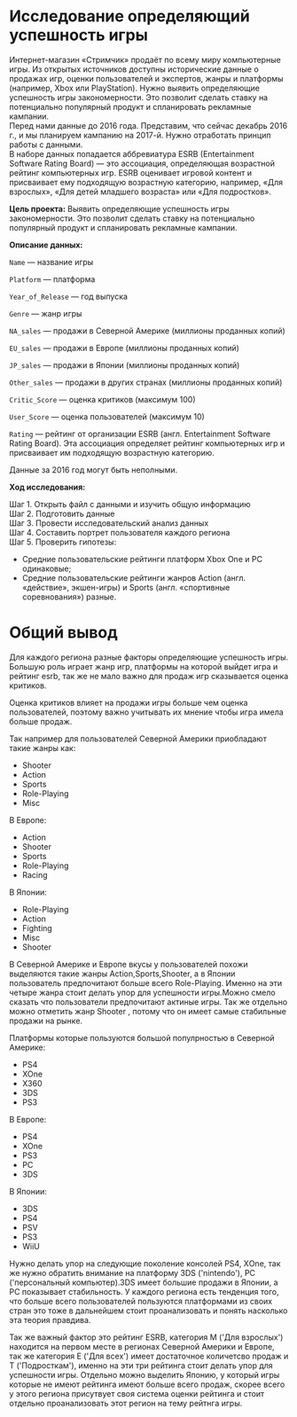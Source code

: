 # Исследование определяющий успешность игры

Интернет-магазин «Стримчик» продаёт по всему миру компьютерные игры. Из открытых источников доступны исторические данные о продажах игр, оценки пользователей и экспертов, жанры и платформы (например, Xbox или PlayStation). Нужно выявить определяющие успешность игры закономерности. Это позволит сделать ставку на потенциально популярный продукт и спланировать рекламные кампании.  
Перед нами данные до 2016 года. Представим, что сейчас декабрь 2016 г., и мы планируем кампанию на 2017-й. Нужно отработать принцип работы с данными.  
В наборе данных попадается аббревиатура ESRB (Entertainment Software Rating Board) — это ассоциация, определяющая возрастной рейтинг компьютерных игр. ESRB оценивает игровой контент и присваивает ему подходящую возрастную категорию, например, «Для взрослых», «Для детей младшего возраста» или «Для подростков».

**Цель проекта:**  Выявить определяющие успешность игры закономерности. Это позволит сделать ставку на потенциально популярный продукт и спланировать рекламные кампании.

**Описание данных:**


`Name` — название игры  

`Platform` — платформа  

`Year_of_Release` — год выпуска  

`Genre` — жанр игры  

`NA_sales` — продажи в Северной Америке (миллионы проданных копий)  

`EU_sales` — продажи в Европе (миллионы проданных копий)  

`JP_sales` — продажи в Японии (миллионы проданных копий)  

`Other_sales` — продажи в других странах (миллионы проданных копий)  

`Critic_Score` — оценка критиков (максимум 100)  

`User_Score` — оценка пользователей (максимум 10)  

`Rating` — рейтинг от организации ESRB (англ. Entertainment Software Rating Board). Эта ассоциация определяет рейтинг компьютерных игр и присваивает им подходящую возрастную категорию.

Данные за 2016 год могут быть неполными.

**Ход исследования:**

Шаг 1. Открыть файл с данными и изучить общую информацию  
Шаг 2. Подготовить данные  
Шаг 3. Провести исследовательский анализ данных  
Шаг 4. Составить портрет пользователя каждого региона  
Шаг 5. Проверить гипотезы:
- Средние пользовательские рейтинги платформ Xbox One и PC одинаковые;
- Средние пользовательские рейтинги жанров Action (англ. «действие», экшен-игры) и Sports (англ. «спортивные соревнования») разные.

# Общий вывод

Для каждого региона разные факторы определяющие успешность игры.
Большую роль играет жанр игр, платформы на которой выйдет игра и рейтинг esrb, так же не мало важно для продаж игр сказывается оценка критиков.

Оценка критиков влияет на продажи игры больше чем оценка пользователей, поэтому важно учитывать их мнение чтобы игра имела больше продаж.

Так например для пользователей Северной Америки приобладают такие жанры как:
- Shooter
- Action
- Sports
- Role-Playing	
- Misc

В Европе:
- Action	
- Shooter	
- Sports
- Role-Playing	
- Racing

В Японии:
- Role-Playing
- Action	
- Fighting	
- Misc	
- Shooter

В Северной Америке и Европе вкусы у пользователей похожи выделяются такие жанры Action,Sports,Shooter, а в Японии пользователь предпочитают больше всего Role-Playing. Именно на эти четыре жанра стоит делать упор для успешности игры.Можно смело сказать что пользователи предпочитают актиные игры.
Так же отдельно можно отметить жанр Shooter , потому что он имеет самые стабильные продажи на рынке.

Платформы которые пользуются большой популрностью в Северной Америке:
- PS4
- XOne
- X360	
- 3DS
- PS3	

В Европе:
- PS4
- XOne	
- PS3
- PC
- 3DS

В Японии:
- 3DS	
- PS4	
- PSV	
- PS3
- WiiU

Нужно делать упор на следующие поколение консолей PS4, ХOne, так же нужно обратить внимание на платформу 3DS ('nintendo'), PC ('персональный компьютер).3DS имеет большие продажи в Японии, а PC показывает стабильность. У каждого региона есть тенденция того, что больше всего пользователей пользуются платформами из своих стран это тоже в дальнейшем стоит проанализовать и понять насколько эта теория правдива. 

Так же важный фактор это рейтинг ESRB, категория M ('Для взрослых') находится на первом месте в регионах Северной Америки и Европе, так же категория E ('Для всех') имеет достаточное количетсво продаж и T ('Подросткам'), именно на эти три рейтинга стоит делать упор для успешности игры. Отдельно можно выделить Японию, у который игры которые не имеют рейтинга имеют больше всего продаж, скорее всего у этого региона присутвует своя система оценки рейтинга и стоит отдельно проанализовать этот регион на тему рейтнга игры.


